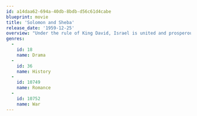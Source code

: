 ```yaml
---
id: a14daa62-694a-40db-8bdb-d56c61d4cabe
blueprint: movie
title: 'Solomon and Sheba'
release_date: '1959-12-25'
overview: "Under the rule of King David, Israel is united and prosperous although surrounded by enemies including Egypt and its allies. The aging King David favors his younger son, Solomon, as his successor, but David's  elder son Prince Adonijah, a warrior, declares himself King. When David learns of this, he publicly announces Solomon to be his successor. Adonijah and Joab, his general, withdraw in rage. Israel prospers under King Solomon's wise and benevolent rule and is seen as a threat to more tyrannical monarchs in the region. The Pharaoh of Egypt agrees to cede a Red Sea port to the Queen of Sheba in a plot to undermine Solomon's rule. Sheba is to seduce Solomon and introduce Sheban pagan worship into Jerusalem. Meanwhile, Prince Adonijah, now banished, also conspires with Pharaoh and is given an army to defeat Solomon. The film is a highly fictionalized dramatization of events depicted in The Bible -- First Kings chapter 10 and Second Chronicles chapter 9."
genres:
  -
    id: 18
    name: Drama
  -
    id: 36
    name: History
  -
    id: 10749
    name: Romance
  -
    id: 10752
    name: War
---
```


